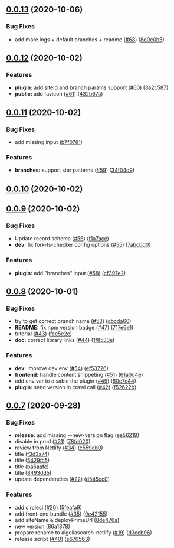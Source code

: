 ## [0.0.13](https://github.com/algolia/algoliasearch-netlify/compare/v0.0.12...v0.0.13) (2020-10-06)


### Bug Fixes

* add more logs + default branches + readme ([#68](https://github.com/algolia/algoliasearch-netlify/issues/68)) ([8d0e0b5](https://github.com/algolia/algoliasearch-netlify/commit/8d0e0b5a1d69ca98afc6221ab7b765b99cef670f))



## [0.0.12](https://github.com/algolia/algoliasearch-netlify/compare/v0.0.11...v0.0.12) (2020-10-02)


### Features

* **plugin:** add siteId and branch params support ([#60](https://github.com/algolia/algoliasearch-netlify/issues/60)) ([3a2c587](https://github.com/algolia/algoliasearch-netlify/commit/3a2c58781c7f99f60b4583d07a611bbe78c58eeb))
* **public:** add favicon ([#61](https://github.com/algolia/algoliasearch-netlify/issues/61)) ([432b67a](https://github.com/algolia/algoliasearch-netlify/commit/432b67a212bb5d0ea713cf8180770ad9d88c662d))



## [0.0.11](https://github.com/algolia/algoliasearch-netlify/compare/v0.0.10...v0.0.11) (2020-10-02)


### Bug Fixes

* add missing input ([b7f0781](https://github.com/algolia/algoliasearch-netlify/commit/b7f078161c3ce61ca8ac1ed94238e7b13514c204))


### Features

* **branches:** support star patterns ([#59](https://github.com/algolia/algoliasearch-netlify/issues/59)) ([34f04d9](https://github.com/algolia/algoliasearch-netlify/commit/34f04d9411d760791cbddb81332a368f5e6284c2))



## [0.0.10](https://github.com/algolia/algoliasearch-netlify/compare/v0.0.9...v0.0.10) (2020-10-02)



## [0.0.9](https://github.com/algolia/algoliasearch-netlify/compare/v0.0.8...v0.0.9) (2020-10-02)


### Bug Fixes

* Update record schema ([#56](https://github.com/algolia/algoliasearch-netlify/issues/56)) ([f1a7ace](https://github.com/algolia/algoliasearch-netlify/commit/f1a7ace123766a72a173ac0f4880e598a51b6d1c))
* **dev:** fix fork-ts-checker config options ([#55](https://github.com/algolia/algoliasearch-netlify/issues/55)) ([7abc0d0](https://github.com/algolia/algoliasearch-netlify/commit/7abc0d06127fcf796b8e9e3f108521661e584b40))


### Features

* **plugin:** add "branches" input ([#58](https://github.com/algolia/algoliasearch-netlify/issues/58)) ([cf397e2](https://github.com/algolia/algoliasearch-netlify/commit/cf397e2725878e0aeed60d972f3fcc9a091e9454))



## [0.0.8](https://github.com/algolia/algoliasearch-netlify/compare/v0.0.7...v0.0.8) (2020-10-01)


### Bug Fixes

* try to get correct branch name ([#53](https://github.com/algolia/algoliasearch-netlify/issues/53)) ([dbcda60](https://github.com/algolia/algoliasearch-netlify/commit/dbcda60ceda4eeaaaeb202ddba411b8047e2b596))
* **README:** fix npm version badge ([#47](https://github.com/algolia/algoliasearch-netlify/issues/47)) ([717e6e1](https://github.com/algolia/algoliasearch-netlify/commit/717e6e1c16e2fb75d16e4e5ec4e632d7eb301e1b))
* tutorial ([#43](https://github.com/algolia/algoliasearch-netlify/issues/43)) ([fce5c2e](https://github.com/algolia/algoliasearch-netlify/commit/fce5c2e3f2c15a90ac55a4e4162b046283c104ea))
* **doc:** correct library links ([#44](https://github.com/algolia/algoliasearch-netlify/issues/44)) ([1f8533e](https://github.com/algolia/algoliasearch-netlify/commit/1f8533e0558c48c953f3ce0ecb87e723cca6c598))


### Features

* **dev:** improve dev env ([#54](https://github.com/algolia/algoliasearch-netlify/issues/54)) ([ef53726](https://github.com/algolia/algoliasearch-netlify/commit/ef5372677f9e34cafeeedce0da7d0bf4223e9512))
* **frontend:** handle content snippeting ([#51](https://github.com/algolia/algoliasearch-netlify/issues/51)) ([61a0d4e](https://github.com/algolia/algoliasearch-netlify/commit/61a0d4e35c1ac33081ef3ecbef1a60f02e2074a4))
* add env var to disable the plugin ([#45](https://github.com/algolia/algoliasearch-netlify/issues/45)) ([60c7c44](https://github.com/algolia/algoliasearch-netlify/commit/60c7c44a0c843665795d3591aa29cab3c6b60433))
* **plugin:** send version in crawl call ([#42](https://github.com/algolia/algoliasearch-netlify/issues/42)) ([f52622b](https://github.com/algolia/algoliasearch-netlify/commit/f52622b1f684ff083e6e59e1d2c9e17d4597cd7c))



## [0.0.7](https://github.com/algolia/algoliasearch-netlify/compare/8493dd5559af4ec9bd75a9be1c6392d611029ea4...v0.0.7) (2020-09-28)


### Bug Fixes

* **release:** add missing --new-version flag ([ee56219](https://github.com/algolia/algoliasearch-netlify/commit/ee56219fe980cf746245f2d846df0f7933936f19))
* disable in prod ([#21](https://github.com/algolia/algoliasearch-netlify/issues/21)) ([78fd020](https://github.com/algolia/algoliasearch-netlify/commit/78fd02055f986825a4a3fb2a0ffc3905e56493d1))
* review from Netlify ([#34](https://github.com/algolia/algoliasearch-netlify/issues/34)) ([c559cb0](https://github.com/algolia/algoliasearch-netlify/commit/c559cb0fef844355b86540e61a7367b87d9a03c8))
* title ([f3d3a74](https://github.com/algolia/algoliasearch-netlify/commit/f3d3a744278b7bcc0e8771d4229373b74f4ccc93))
* title ([5429fc5](https://github.com/algolia/algoliasearch-netlify/commit/5429fc52ca671ddcbd436ac51b7f2630a0a81c5e))
* title ([ba6aafc](https://github.com/algolia/algoliasearch-netlify/commit/ba6aafcb1a8121d0bcb80b67eacdf6350168d412))
* title ([8493dd5](https://github.com/algolia/algoliasearch-netlify/commit/8493dd5559af4ec9bd75a9be1c6392d611029ea4))
* update dependencies ([#22](https://github.com/algolia/algoliasearch-netlify/issues/22)) ([d545cc0](https://github.com/algolia/algoliasearch-netlify/commit/d545cc01244036007063abfe9f4efb7943f97af7))


### Features

* add circleci ([#20](https://github.com/algolia/algoliasearch-netlify/issues/20)) ([5feafa9](https://github.com/algolia/algoliasearch-netlify/commit/5feafa9533ab9a096dde4d54a34c7ac5d734b7e2))
* add front-end bundle ([#35](https://github.com/algolia/algoliasearch-netlify/issues/35)) ([9e42155](https://github.com/algolia/algoliasearch-netlify/commit/9e42155f0b9e6a86b13e459d5d2ecdbed28bdb5a))
* add siteName & deployPrimeUrl ([8de476a](https://github.com/algolia/algoliasearch-netlify/commit/8de476a21c0653f0c70aa1b2092682b60add55f5))
* new version ([86a1378](https://github.com/algolia/algoliasearch-netlify/commit/86a1378e1e87c6c20a6819eccf9124581ec2ce6e))
* prepare rename to algoliasearch-netlify ([#19](https://github.com/algolia/algoliasearch-netlify/issues/19)) ([d3ccb96](https://github.com/algolia/algoliasearch-netlify/commit/d3ccb9687e8274398ac044e2f5b9c114121a2576))
* release script ([#40](https://github.com/algolia/algoliasearch-netlify/issues/40)) ([e670563](https://github.com/algolia/algoliasearch-netlify/commit/e67056337da0a1393f202ded32efa04f5261eccb))



